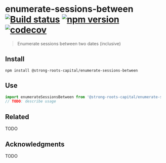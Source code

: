 # enumerate-sessions-between [![Build status](https://travis-ci.org/strong-roots-capital/enumerate-sessions-between.svg?branch=master)](https://travis-ci.org/strong-roots-capital/enumerate-sessions-between) [![npm version](https://img.shields.io/npm/v/@strong-roots-capital/enumerate-sessions-between.svg)](https://npmjs.org/package/@strong-roots-capital/enumerate-sessions-between) [![codecov](https://codecov.io/gh/strong-roots-capital/enumerate-sessions-between/branch/master/graph/badge.svg)](https://codecov.io/gh/strong-roots-capital/enumerate-sessions-between)

> Enumerate sessions between two dates (inclusive)

## Install

```shell
npm install @strong-roots-capital/enumerate-sessions-between
```

## Use

```typescript
import enumerateSessionsBetween from '@strong-roots-capital/enumerate-sessions-between'
// TODO: describe usage
```

## Related

TODO

## Acknowledgments

TODO
